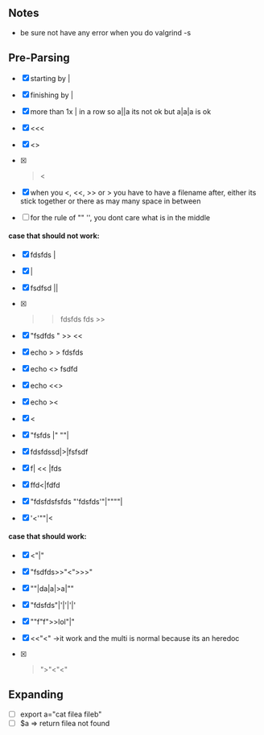 ## Notes
- be sure not have any error when you do valgrind -s

## Pre-Parsing
- [x] starting  by |
- [x] finishing by |
- [x] more than 1x | in a row so a||a its not ok but a|a|a is ok


- [x] <<< 
- [x] <>
- [x] ><
- [x] when you <, <<, >> or > you have to have a filename after, either its stick together or there as may many space in between

- [ ] for the rule of "" '', you dont care what is in the middle

#### case that should not work:
- [x] fdsfds |
- [x] |
- [x] fsdfsd ||
- [x] >> fdsfds fds >>
- [x] "fsdfds "  >> <<
- [x] echo > > fdsfds
- [x] echo <> fsdfd
- [x] echo <<>
- [x] echo ><
- [x] <
- [x] "fsfds |" ""|
- [x] fdsfdssd|>|fsfsdf
- [x] f|       <<    |fds
- [x] ffd<|fdfd
- [x] "fdsfdsfsfds "'fdsfds'"|""""|
- [x]  '<'""|<


#### case that should work:
- [x] <"|"
- [x] "fsdfds>>"<">>>"
- [x] ""|da|a|>a|""
- [x] "fdsfds"|'|'|'|'
- [x] ""f"f">>lol"|"
- [x]  <<"<" ->it work and the multi is normal because its an heredoc
- [x] >">"<"<"


## Expanding

- [ ]  export a="cat filea fileb"
- [ ]  $a => return filea not found